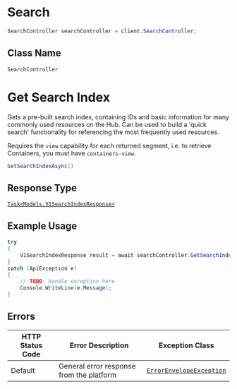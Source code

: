 # Search

```csharp
SearchController searchController = client.SearchController;
```

## Class Name

`SearchController`


# Get Search Index

Gets a pre-built search index, containing IDs and basic information for many commonly used resources on the Hub.
Can be used to build a 'quick search' functionality for referencing the most frequently used resources.

Requires the `view` capability for each returned segment, i.e. to retrieve Containers, you must have `containers-view`.

```csharp
GetSearchIndexAsync()
```

## Response Type

[`Task<Models.V1SearchIndexResponse>`](../../doc/models/v1-search-index-response.md)

## Example Usage

```csharp
try
{
    V1SearchIndexResponse result = await searchController.GetSearchIndexAsync();
}
catch (ApiException e)
{
    // TODO: Handle exception here
    Console.WriteLine(e.Message);
}
```

## Errors

| HTTP Status Code | Error Description | Exception Class |
|  --- | --- | --- |
| Default | General error response from the platform | [`ErrorEnvelopeException`](../../doc/models/error-envelope-exception.md) |

